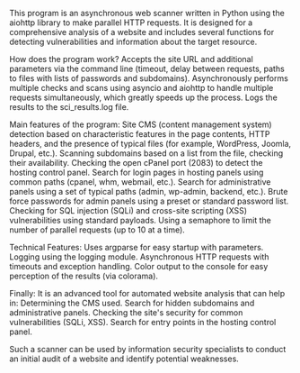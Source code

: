 This program is an asynchronous web scanner written in Python using the aiohttp library to make parallel HTTP requests. It is designed for a comprehensive analysis of a website and includes several functions for detecting vulnerabilities and information about the target resource.

How does the program work?
Accepts the site URL and additional parameters via the command line (timeout, delay between requests, paths to files with lists of passwords and subdomains). Asynchronously performs multiple checks and scans using asyncio and aiohttp to handle multiple requests simultaneously, which greatly speeds up the process. Logs the results to the sci_results.log file. 

Main features of the program:
Site CMS (content management system) detection based on characteristic features in the page contents, HTTP headers, and the presence of typical files (for example, WordPress, Joomla, Drupal, etc.).
Scanning subdomains based on a list from the file, checking their availability.
Checking the open cPanel port (2083) to detect the hosting control panel.
Search for login pages in hosting panels using common paths (cpanel, whm, webmail, etc.).
Search for administrative panels using a set of typical paths (admin, wp-admin, backend, etc.).
Brute force passwords for admin panels using a preset or standard password list.
Checking for SQL injection (SQLi) and cross-site scripting (XSS) vulnerabilities using standard payloads.
Using a semaphore to limit the number of parallel requests (up to 10 at a time).

Technical Features:
Uses argparse for easy startup with parameters.
Logging using the logging module.
Asynchronous HTTP requests with timeouts and exception handling.
Color output to the console for easy perception of the results (via colorama).

Finally:
It is an advanced tool for automated website analysis that can help in:
Determining the CMS used.
Search for hidden subdomains and administrative panels.
Checking the site's security for common vulnerabilities (SQLi, XSS).
Search for entry points in the hosting control panel.

Such a scanner can be used by information security specialists to conduct an initial audit of a website and identify potential weaknesses.
